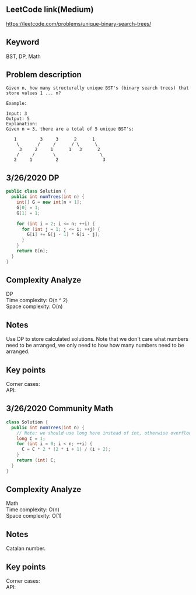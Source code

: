 ## LeetCode link(Medium)
https://leetcode.com/problems/unique-binary-search-trees/

## Keyword
BST, DP, Math

## Problem description
```
Given n, how many structurally unique BST's (binary search trees) that store values 1 ... n?

Example:

Input: 3
Output: 5
Explanation:
Given n = 3, there are a total of 5 unique BST's:

   1         3     3      2      1
    \       /     /      / \      \
     3     2     1      1   3      2
    /     /       \                 \
   2     1         2                 3
```
## 3/26/2020 DP

```java
public class Solution {
  public int numTrees(int n) {
    int[] G = new int[n + 1];
    G[0] = 1;
    G[1] = 1;

    for (int i = 2; i <= n; ++i) {
      for (int j = 1; j <= i; ++j) {
        G[i] += G[j - 1] * G[i - j];
      }
    }
    return G[n];
  }
}
```

## Complexity Analyze
DP\
Time complexity: O(n ^ 2) \
Space complexity: O(n)

## Notes
Use DP to store calculated solutions. Note that we don't care what numbers need to be arranged, we only need to how how many numbers need to be arranged.

## Key points
Corner cases: \
API:


## 3/26/2020 Community Math

```java
class Solution {
  public int numTrees(int n) {
    // Note: we should use long here instead of int, otherwise overflow
    long C = 1;
    for (int i = 0; i < n; ++i) {
      C = C * 2 * (2 * i + 1) / (i + 2);
    }
    return (int) C;
  }
}
```

## Complexity Analyze
Math\
Time complexity: O(n)\
Space complexity: O(1)

## Notes
Catalan number.

## Key points
Corner cases:\
API: